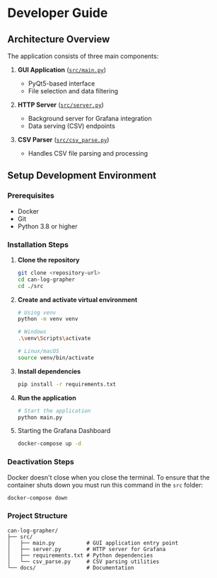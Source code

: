 # Developer Guide

## Architecture Overview

The application consists of three main components:

1. **GUI Application** ([`src/main.py`](../src/main.py))
   - PyQt5-based interface
   - File selection and data filtering

2. **HTTP Server** ([`src/server.py`](../src/server.py))
   - Background server for Grafana integration
   - Data serving (CSV) endpoints

3. **CSV Parser** ([`src/csv_parse.py`](../src/csv_parse.py))
   - Handles CSV file parsing and processing

## Setup Development Environment

### Prerequisites

- Docker
- Git
- Python 3.8 or higher

### Installation Steps

1. **Clone the repository**
   ```bash
   git clone <repository-url>
   cd can-log-grapher
   cd ./src
   ```

2. **Create and activate virtual environment**
   ```bash
   # Using venv
   python -m venv venv
   
   # Windows
   .\venv\Scripts\activate
   
   # Linux/macOS
   source venv/bin/activate
   ```

3. **Install dependencies**
   ```bash
   pip install -r requirements.txt
   ```

4. **Run the application**
   ```bash
   # Start the application
   python main.py
   ```

5. Starting the Grafana Dashboard
   ```bash
   docker-compose up -d
   ```

### Deactivation Steps
Docker doesn't close when you close the terminal. To ensure that the container shuts down you must run this command in the `src` folder:

```bash
docker-compose down
```

### Project Structure
```
can-log-grapher/
├── src/
│   ├── main.py          # GUI application entry point
│   ├── server.py        # HTTP server for Grafana
│   ├── requirements.txt # Python dependencies
│   └── csv_parse.py     # CSV parsing utilities
└── docs/                # Documentation
```